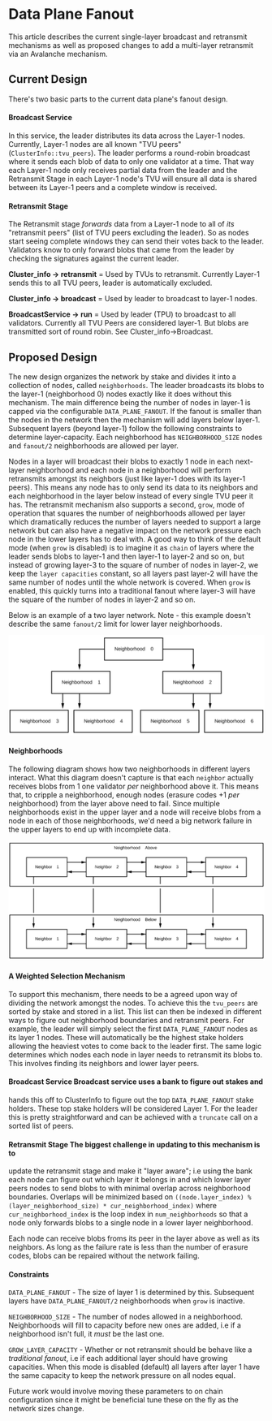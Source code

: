 # Data Plane Fanout

This article describes the current single-layer broadcast and retransmit
mechanisms as well as proposed changes to add a multi-layer retransmit via an
Avalanche mechanism.

## Current Design

There's two basic parts to the current data plane's fanout design.

#### Broadcast Service

In this service, the leader distributes its data across the Layer-1 nodes.
Currently, Layer-1 nodes are all known "TVU peers" (`ClusterInfo::tvu_peers`).
The leader performs a round-robin broadcast where it sends each blob of data to
only one validator at a time. That way each Layer-1 node only receives partial
data from the leader and the Retransmit Stage in each Layer-1 node's TVU will
ensure all data is shared between its Layer-1 peers and a complete window is
received.

#### Retransmit Stage

The Retransmit stage *forwards* data from a Layer-1 node to all of _its_
"retransmit peers" (list of TVU peers excluding the leader). So as nodes start
seeing complete windows they can send their votes back to the leader.
Validators know to only forward blobs that came from the leader by checking the
signatures against the current leader.

**Cluster_info -> retransmit** = Used by TVUs to retransmit. Currently Layer-1
sends this to all TVU peers, leader is automatically excluded.

**Cluster_info -> broadcast** = Used by leader to broadcast to layer-1 nodes.

**BroadcastService -> run** = Used by leader (TPU) to broadcast to all
validators. Currently all TVU Peers are considered layer-1. But blobs are
transmitted sort of round robin. See Cluster_info->Broadcast.

## Proposed Design

The new design organizes the network by stake and divides it into a collection
of nodes, called `neighborhoods`.  The leader broadcasts its blobs to the
layer-1 (neighborhood 0) nodes exactly like it does without this mechanism. The
main difference being the number of nodes in layer-1 is capped via the
configurable `DATA_PLANE_FANOUT`. If the fanout is smaller than the nodes in
the network then the mechanism will add layers below layer-1. Subsequent layers
(beyond layer-1) follow the following constraints to determine layer-capacity.
Each neighborhood has `NEIGHBORHOOD_SIZE` nodes and `fanout/2` neighborhoods
are allowed per layer.

Nodes in a layer will broadcast their blobs to exactly 1 node in each
next-layer neighborhood and each node in a neighborhood will perform
retransmits amongst its neighbors (just like layer-1 does with its layer-1
peers).  This means any node has to only send its data to its neighbors and
each neighborhood in the layer below instead of every single TVU peer it has.
The retransmit mechanism also supports a second, `grow`,  mode of operation
that squares the number of neighborhoods allowed per layer which dramatically
reduces the number of layers needed to support a large network but can also
have a negative impact on the network pressure each node in the lower layers
has to deal with.  A good way to think of the default mode (when `grow` is
disabled) is to imagine it as `chain` of layers where the leader sends blobs to
layer-1 and then layer-1 to layer-2 and so on, but instead of growing layer-3
to the square of number of nodes in layer-2, we keep the `layer capacities`
constant, so all layers past layer-2 will have the same number of nodes until
the whole network is covered. When `grow` is enabled, this quickly turns into a
traditional fanout where layer-3 will have the square of the number of nodes in
layer-2 and so on.

Below is an example of a two layer network. Note - this example doesn't
describe the same `fanout/2` limit for lower layer neighborhoods.

<img alt="Two layer network" src="img/data-plane.svg" class="center"/>

#### Neighborhoods

The following diagram shows how two neighborhoods in different layers interact.
What this diagram doesn't capture is that each `neighbor` actually receives
blobs from 1 one validator _per_ neighborhood above it. This means that, to
cripple a neighborhood, enough nodes (erasure codes +1 _per_ neighborhood) from
the layer above need to fail.  Since multiple neighborhoods exist in the upper
layer and a node will receive blobs from a node in each of those neighborhoods,
we'd need a big network failure in the upper layers to end up with incomplete
data.

<img alt="Inner workings of a neighborhood"
src="img/data-plane-neighborhood.svg" class="center"/>

#### A Weighted Selection Mechanism

To support this mechanism, there needs to be a agreed upon way of dividing the
network amongst the nodes. To achieve this the `tvu_peers` are sorted by stake
and stored in a list. This list can then be indexed in different ways to figure
out neighborhood boundaries and retransmit peers.  For example, the leader will
simply select the first `DATA_PLANE_FANOUT` nodes as its layer 1 nodes. These
will automatically be the highest stake holders allowing the heaviest votes to
come back to the leader first.  The same logic determines which nodes each node
in layer needs to retransmit its blobs to. This involves finding its neighbors
and lower layer peers.

#### Broadcast Service Broadcast service uses a bank to figure out stakes and
hands this off to ClusterInfo to figure out the top `DATA_PLANE_FANOUT` stake
holders.  These top stake holders will be considered Layer 1. For the leader
this is pretty straightforward and can be achieved with a `truncate` call on a
sorted list of peers.

#### Retransmit Stage The biggest challenge in updating to this mechanism is to
update the retransmit stage and make it "layer aware"; i.e using the bank each
node can figure out which layer it belongs in and which lower layer peers nodes
to send blobs to with minimal overlap across neighborhood boundaries.  Overlaps
will be minimized based on `((node.layer_index) % (layer_neighborhood_size) *
cur_neighborhood_index)` where `cur_neighborhood_index` is the loop index in
`num_neighborhoods` so that a node only forwards blobs to a single node in a
lower layer neighborhood.

Each node can receive blobs froms its peer in the layer above as well as its
neighbors. As long as the failure rate is less than the number of erasure
codes, blobs can be repaired without the network failing.

#### Constraints

`DATA_PLANE_FANOUT` - The size of layer 1 is determined by this. Subsequent
layers have `DATA_PLANE_FANOUT/2` neighborhoods when `grow` is inactive.

`NEIGHBORHOOD_SIZE` - The number of nodes allowed in a neighborhood.
Neighborhoods will fill to capacity before new ones are added, i.e if a
neighborhood isn't full, it _must_ be the last one.

`GROW_LAYER_CAPACITY` - Whether or not retransmit should be behave like a
_traditional fanout_, i.e if each additional layer should have growing
capacities. When this mode is disabled (default) all layers after layer 1 have
the same capacity to keep the network pressure on all nodes equal.

Future work would involve moving these parameters to on chain configuration
since it might be beneficial tune these on the fly as the network sizes change.

